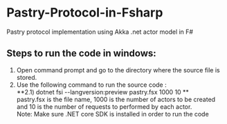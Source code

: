 # Pastry-Protocol-in-Fsharp
Pastry protocol implementation using Akka .net actor model in F# 
## Steps to run the code in windows:
1) Open command prompt and go to the directory where the source file is stored. 
2) Use the following command to run the source code :  
   **2.1) dotnet fsi --langversion:preview pastry.fsx 1000 10 **  
     pastry.fsx is the file name, 1000 is the number of actors to be created and 10 is the number of requests to performed by each actor.  
           Note: Make sure .NET core SDK is installed in order to run the code

